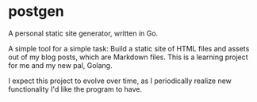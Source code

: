 # postgen
A personal static site generator, written in Go.

A simple tool for a simple task: Build a static site of HTML files and assets out of my blog posts, which are Markdown files. This is a learning project for me and my new pal, Golang.

I expect this project to evolve over time, as I periodically realize new functionality I'd like the program to have.
